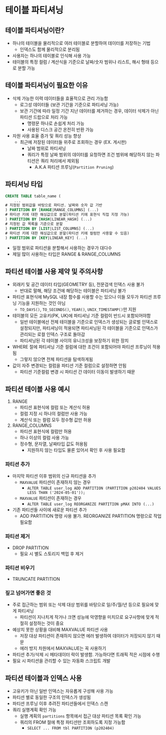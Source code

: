 # 테이블 파티셔닝
## 테이블 파티셔닝이란?
- 하나의 테이블을 물리적으로 여러 테이블로 분할하여 데이터를 저장하는 기법
    - 인덱스도 함께 물리적으로 분리됨
- 사용자는 하나의 테이블로 인식해 사용 가능
- 테이블의 특정 컬럼 / 계산식을 기준으로 날짜/숫자 범위나 리스트, 해시 형태 등으로 분할 가능

## 테이블 파티셔닝이 필요한 이유
- 삭제 가능한 이력 데이터들을 효율적으로 관리 가능함
    - 로그성 데이터들 (보관 기간을 기준으로 파티셔닝 가능)
    - 보관 기간에 따라 일정 기간 지난 데이터를 제거하는 경우, 데이터 삭제가 아닌 파티션 드랍으로 처리 가능
        - 명령문 하나로 손쉽게 처리 가능
        - 사용된 디스크 공간 온전히 반환 가능
- 자원 사용 효율 증가 및 쿼리 성능 향상
    - 최근에 저장된 데이터들 위주로 조회하는 경우 (EX. 게시판)
        - 날짜 범위로 파티셔닝
        - 쿼리가 특정 날짜 범위의 데이터를 요청하면 조건 범위에 해당하지 않는 파티션은 쿼리 처리에서 제외됨
            - A.K.A 파티션 프루닝(`Partition Pruning`)

## 파티셔닝 타입
```sql
CREATE TABLE table_name (
    ...
# 지정된 범위값을 바탕으로 파티션. 날짜와 숫자 값 기반
) PARTITION BY [RANGE|RANGE_COLUMNS] (...)
# 파티션 키에 대한 해싱값으로 분할(파티션 키에 표현식 직접 지정 가능)
) PARTITION BY [HASH|LINEAR_HASH] (...)
# 지정된 값 목록을 기준으로 분할
) PARTITION BY [LIST|LIST_COLUMNS] (...)
# 파티션 키에 대한 해싱값으로 분할(파티션 키에 컬럼만 사용할 수 있음)
) PARTITION BY [KEY|LINEAR_KEY] (...)
```
- 일정 범위로 파티션을 분할해서 사용하는 경우가 대다수
- 제일 많이 사용하는 타입은 RANGE & RANGE_COLUMNS

## 파티션 테이블 사용 제약 및 주의사항
- 외래키 및 공간 데이터 타입(GEOMETRY 등), 전문검색 인덱스 사용 불가
    - 반대로 말해, 해당 조건에 해당하는 테이블은 파티셔닝 불가
- 파티션 표현식에 MySQL 내장 함수를 사용할 수는 있으나 이들 모두가 파티션 프루닝 기능을 지원하는 것인 아님
    - `TO_DAYS()`, `TO_SECONDS()`, `YEAR()`, `UNIX_TIMESTAMP()`만 지원
- 테이블의 모든 고유키(PK, UK)에 파티셔닝 기준 컬럼이 반드시 포함되어야함
    - 일반 테이블에선 전체 테이블을 기준으로 인덱스가 생성되는 글로벌 인덱스로 설정되지만, 파티셔닝이 적용되면 파티셔닝된 각 테이블을 기준으로 인덱스가 관리되는 로컬 인덱스 구조로 돌아감
    - 파티셔닝된 각 테이블 사이의 유니크성을 보장하기 위한 장치
- WHERE 절에 파티셔닝 기준 컬럼에 대한 조건이 포함되어야 파티션 프루닝이 적용됨
    - 그렇지 않으면 전체 파티션을 탐색하게됨
- 값이 자주 변경되는 컬럼을 파티션 기준 컬럼으로 설정하면 안됨
    - 파티션 기준컬럼 변경 시 파티션 간 데이터 이동이 발생하기 때문

## 파티션 테이블 사용 예시
1. RANGE
    - 파티션 표현식에 컬럼 또는 계산식 허용
    - 컬럼 지정 시 하나의 컬럼만 사용 가능
    - 계산식 또는 컬럼 모두 정수형 값만 허용
2. RANGE_COLUMNS
    - 파티션 표현식에 컬럼만 허용
    - 하나 이상의 컬럼 사용 가능
    - 정수형, 문자열, 날짜타입 값도 허용됨
        - 지원하지 않는 타입도 물론 있어서 확인 후 사용 필요함

### 파티션 추가
- 마지막 파티션 이후 범위의 신규 파티션을 추가
    - `MAXVALUE` 파티션이 존재하지 않는 경우
        - `ALTER TABLE user_log ADD PARTITION (PARTITION p202404 VALUES LESS THAN ('2024-05-01'));`
    - `MAXVALUE` 파티션이 존재하는 경우
        - `ALTER TABLE user_log REORGANIZE PARTITION pMAX INTO (...)`
- 기존 파티션들 사이에 새로운 파티션 추가
    - ADD PARTITION 명령 사용 불가. REORGANIZE PARTITION 명령으로 작업 필요함

### 파티션 제거
- DROP PARTITION
    - 필요 시 별도 스토리지 백업 후 제거
    
### 파티션 비우기
- TRUNCATE PARTITION

### 짚고 넘어가면 좋은 것
- 주로 접근하는 범위 또는 삭제 대상 범위를 바탕으로 일/주/월/년 등으로 필요에 맞게 파티셔닝
    - 파티션이 지나치게 작거나 크면 성능에 악영향을 미치므로 요구사항에 맞게 적절히 설정하는 것이 중요
- 예상치 못한 상황을 대비해 MAXVALUE 파티션 사용
    - 저장 대상 파티션이 존재하지 않으면 에러 발생하여 데이터가 저장되지 않기 때문
    - 에러 방지 차원에서 MAXVALUE는 꼭 사용하기
- 파티션 추가/삭제 시 메타데이터 락이 발생함. 가능하다면 트래픽 적은 시점에 수행
- 필요 시 파티션을 관리할 수 있는 자동화 스크립트 개발

## 파티션 테이블과 인덱스 사용
- 고유키가 아닌 일반 인덱스는 자유롭게 구성해 사용 가능
- 파티션 별로 동일한 구조의 인덱스가 생성됨
- 파티션 프루닝 이후 추려진 파티션들에서 인덱스 스캔
- 쿼리 실행계획 확인 가능
    - 실행 계획의 `partitions` 항목에서 접근 대상 파티션 목록 확인 가능
    - 쿼리의 FROM 절에 특정 파티션만 조회하도록 지정 가능함
        - `SELECT ... FROM tbl PARTITION (p202404)`